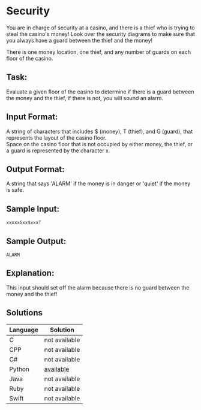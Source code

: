 # Security
You are in charge of security at a casino, and there is a thief who is trying to steal the casino's money!  Look over the security diagrams to make sure that you always have a guard between the thief and the money!

There is one money location, one thief, and any number of guards on each floor of the casino.

## Task:
Evaluate a given floor of the casino to determine if there is a guard between the money and the thief, if there is not, you will sound an alarm.

## Input Format:
A string of characters that includes $ (money), T (thief), and G (guard), that represents the layout of the casino floor.   
Space on the casino floor that is not occupied by either money, the thief, or a guard is represented by the character x.

## Output Format:
A string that says 'ALARM' if the money is in danger or 'quiet' if the money is safe.

## Sample Input:
```
xxxxxGxx$xxxT
```

## Sample Output:
```
ALARM
```

## Explanation:
This input should set off the alarm because there is no guard between the money and the thief!

## Solutions

Language | Solution
---------|---------
C | not available
CPP | not available
C# | not available
Python | [available](https://raw.githubusercontent.com/chankruze/challenges/master/sololearn/Security/Security.py)
Java | not available
Ruby | not available
Swift | not available